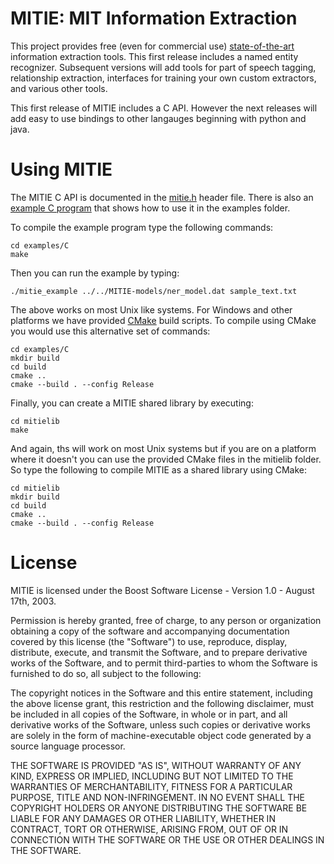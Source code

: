 MITIE: MIT Information Extraction
=====

This project provides free (even for commercial use) [state-of-the-art](wiki/Evaluation) information extraction 
tools. This first release includes a named entity recognizer.  Subsequent versions will add tools for part 
of speech tagging, relationship extraction, interfaces for training your own custom extractors, and various other tools.  

This first release of MITIE includes a C API.  However the next releases will add 
easy to use bindings to other langauges beginning with python and java.

# Using MITIE

The MITIE C API is documented in the [mitie.h](mitielib/include/mitie.h) header file.
There is also an [example C program](examples/C/main.c) that shows how to use it in the examples folder.  

To compile the example program type the following commands:
```
cd examples/C
make
```
Then you can run the example by typing:
```
./mitie_example ../../MITIE-models/ner_model.dat sample_text.txt 
```

The above works on most Unix like systems.  For Windows and other platforms we have provided [CMake](http://www.cmake.org)
build scripts.  To compile using CMake you would use this alternative set of commands:
```
cd examples/C
mkdir build
cd build
cmake ..
cmake --build . --config Release
```

Finally, you can create a MITIE shared library by executing:
```
cd mitielib
make
```
And again, ths will work on most Unix systems but if you are on a platform where it doesn't you can use
the provided CMake files in the mitielib folder.  So type the following to compile MITIE as a shared library using CMake:
```
cd mitielib
mkdir build
cd build
cmake ..
cmake --build . --config Release
```

# License

MITIE is licensed under the Boost Software License - Version 1.0 - August 17th, 2003.  

Permission is hereby granted, free of charge, to any person or organization
obtaining a copy of the software and accompanying documentation covered by
this license (the "Software") to use, reproduce, display, distribute,
execute, and transmit the Software, and to prepare derivative works of the
Software, and to permit third-parties to whom the Software is furnished to
do so, all subject to the following:

The copyright notices in the Software and this entire statement, including
the above license grant, this restriction and the following disclaimer,
must be included in all copies of the Software, in whole or in part, and
all derivative works of the Software, unless such copies or derivative
works are solely in the form of machine-executable object code generated by
a source language processor.

THE SOFTWARE IS PROVIDED "AS IS", WITHOUT WARRANTY OF ANY KIND, EXPRESS OR
IMPLIED, INCLUDING BUT NOT LIMITED TO THE WARRANTIES OF MERCHANTABILITY,
FITNESS FOR A PARTICULAR PURPOSE, TITLE AND NON-INFRINGEMENT. IN NO EVENT
SHALL THE COPYRIGHT HOLDERS OR ANYONE DISTRIBUTING THE SOFTWARE BE LIABLE
FOR ANY DAMAGES OR OTHER LIABILITY, WHETHER IN CONTRACT, TORT OR OTHERWISE,
ARISING FROM, OUT OF OR IN CONNECTION WITH THE SOFTWARE OR THE USE OR OTHER
DEALINGS IN THE SOFTWARE.
